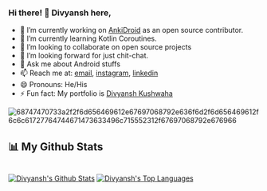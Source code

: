 ### Hi there! 👋 Divyansh here,

- 🔭 I’m currently working on [AnkiDroid](https://github.com/ankidroid/Anki-Android) as an open source contributor.
- 🌱 I’m currently learning Kotlin Coroutines.
- 👯 I’m looking to collaborate on open source projects
- 🤔 I’m looking forward for just chit-chat.
- 💬 Ask me about Android stuffs
- 📫 Reach me at: <a href="mailto:kushwaha.divyansh.dxn@gmail.com">email</a>, <a href="https://instagram.com/divyansh.dxn">instagram<a/>, <a href="https://www.linkedin.com/in/divyansh-kushwaha-b44004202/">linkedin<a/>
- 😄 Pronouns: He/His
- ⚡ Fun fact: My portfolio is <a href="https://divyansh-dxn.github.io/me" target="_blank"/>Divyansh Kushwaha</a>
  
![68747470733a2f2f6d656469612e67697068792e636f6d2f6d656469612f6c6c61727764744671473633496c715552312f67697068792e676966](https://user-images.githubusercontent.com/69595691/174427668-2da65b8b-dbff-4abe-8ac3-361e2266ff99.gif)
  
  
## 📊 My Github Stats
<br/>
  <a href="https://github.com/divyansh-dxn/github-readme-stats"><img alt="Divyansh's Github Stats" src="https://github-readme-stats.vercel.app/api?username=divyansh-dxn&show_icons=true&count_private=true&theme=react&hide_border=true&bg_color=0D1117" /></a>
  <a href="https://github.com/divyansh-dxn/github-readme-stats"><img alt="Divyansh's Top Languages" src="https://github-readme-stats.vercel.app/api/top-langs/?username=divyansh-dxn&langs_count=8&count_private=true&layout=compact&theme=react&hide_border=true&bg_color=0D1117" /></a>
<br/>
<br/>

